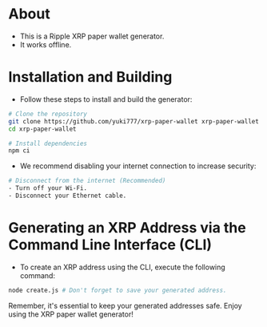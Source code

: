 # About
- This is a Ripple XRP paper wallet generator.
- It works offline.

# Installation and Building
- Follow these steps to install and build the generator:
```bash
# Clone the repository
git clone https://github.com/yuki777/xrp-paper-wallet xrp-paper-wallet
cd xrp-paper-wallet

# Install dependencies
npm ci
```

- We recommend disabling your internet connection to increase security:
```bash
# Disconnect from the internet (Recommended)
- Turn off your Wi-Fi.
- Disconnect your Ethernet cable.
```

# Generating an XRP Address via the Command Line Interface (CLI)
- To create an XRP address using the CLI, execute the following command:
```bash
node create.js # Don't forget to save your generated address.
```

Remember, it's essential to keep your generated addresses safe. Enjoy using the XRP paper wallet generator!
